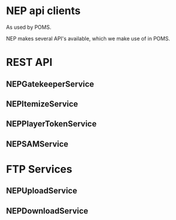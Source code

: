 NEP api clients
====

As used by POMS.

NEP makes several API's available, which we make use of in POMS.

REST API
=====

NEPGatekeeperService
--
NEPItemizeService
--
NEPPlayerTokenService
--
NEPSAMService
--

FTP Services
===
NEPUploadService
--
NEPDownloadService
--

